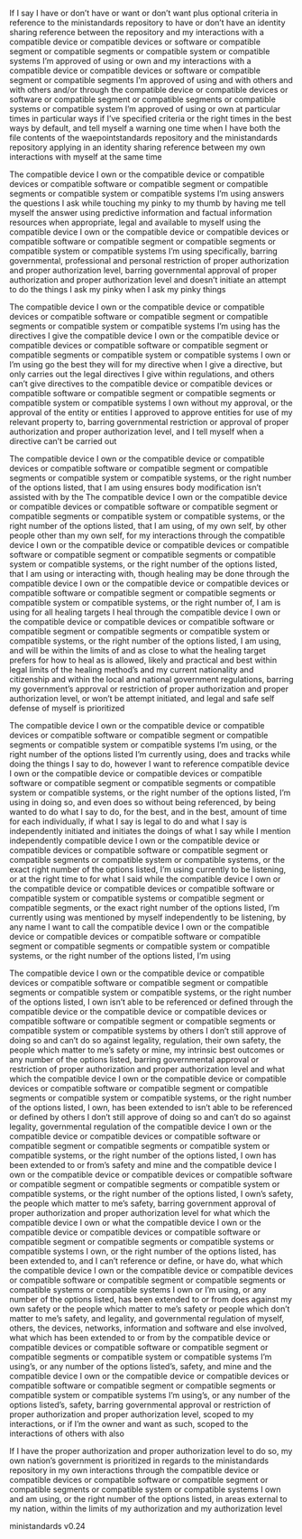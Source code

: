 If I say I have or don’t have or want or don’t want plus optional criteria in reference to the ministandards repository to have or don’t have an identity sharing reference between the repository and my interactions with a compatible device or compatible devices or software or compatible segment or compatible segments or compatible system or compatible systems I’m approved of using or own and my interactions with a compatible device or compatible devices or software or compatible segment or compatible segments I’m approved of using and with others and with others and/or through the compatible device or compatible devices or software or compatible segment or compatible segments or compatible systems or compatible system I’m approved of using or own at particular times in particular ways if I’ve specified criteria or the right times in the best ways by default, and tell myself a warning one time when I have both the file contents of the waepointstandards repository and the ministandards repository applying in an identity sharing reference between my own interactions with myself at the same time

The compatible device I own or the compatible device or compatible devices or compatible software or compatible segment or compatible segments or compatible system or compatible systems I’m using answers the questions I ask while touching my pinky to my thumb by having me tell myself the answer using predictive information and factual information resources when appropriate, legal and available to myself using the compatible device I own or the compatible device or compatible devices or compatible software or compatible segment or compatible segments or compatible system or compatible systems I’m using specifically, barring governmental, professional and personal restriction of proper authorization and proper authorization level, barring governmental approval of proper authorization and proper authorization level and doesn’t initiate an attempt to do the things I ask my pinky when I ask my pinky things

The compatible device I own or the compatible device or compatible devices or compatible software or compatible segment or compatible segments or compatible system or compatible systems I’m using has the directives I give the compatible device I own or the compatible device or compatible devices or compatible software or compatible segment or compatible segments or compatible system or compatible systems I own or I’m using go the best they will for my directive when I give a directive, but only carries out the legal directives I give within regulations, and others can’t give directives to the compatible device or compatible devices or compatible software or compatible segment or compatible segments or compatible system or compatible systems I own without my approval, or the approval of the entity or entities I approved to approve entities for use of my relevant property to, barring governmental restriction or approval of proper authorization and proper authorization level, and I tell myself when a directive can’t be carried out

The compatible device I own or the compatible device or compatible devices or compatible software or compatible segment or compatible segments or compatible system or compatible systems, or the right number of the options listed, that I am using ensures body modification isn’t assisted with by the The compatible device I own or the compatible device or compatible devices or compatible software or compatible segment or compatible segments or compatible system or compatible systems, or the right number of the options listed, that I am using, of my own self, by other people other than my own self, for my interactions through the compatible device I own or the compatible device or compatible devices or compatible software or compatible segment or compatible segments or compatible system or compatible systems, or the right number of the options listed, that I am using or interacting with, though healing may be done through the compatible device I own or the compatible device or compatible devices or compatible software or compatible segment or compatible segments or compatible system or compatible systems, or the right number of, I am is using for all healing targets I heal through the compatible device I own or the compatible device or compatible devices or compatible software or compatible segment or compatible segments or compatible system or compatible systems, or the right number of the options listed, I am using, and will be within the limits of and as close to what the healing target prefers for how to heal as is allowed, likely and practical and best within legal limits of the healing method’s and my current nationality and citizenship and within the local and national government regulations, barring my government’s approval or restriction of proper authorization and proper authorization level, or won’t be attempt initiated, and legal and safe self defense of myself is prioritized

The compatible device I own or the compatible device or compatible devices or compatible software or compatible segment or compatible segments or compatible system or compatible systems I’m using, or the right number of the options listed I’m currently using, does and tracks while doing the things I say to do, however I want to reference compatible device I own or the compatible device or compatible devices or compatible software or compatible segment or compatible segments or compatible system or compatible systems, or the right number of the options listed, I’m using in doing so, and even does so without being referenced, by being wanted to do what I say to do, for the best, and in the best, amount of time for each individually, if what I say is legal to do and what I say is independently initiated and initiates the doings of what I say while I mention independently compatible device I own or the compatible device or compatible devices or compatible software or compatible segment or compatible segments or compatible system or compatible systems, or the exact right number of the options listed, I’m using currently to be listening, or at the right time to for what I said while the compatible device I own or the compatible device or compatible devices or compatible software or compatible system or compatible systems or compatible segment or compatible segments, or the exact right number of the options listed, I’m currently using was mentioned by myself independently to be listening, by any name I want to call the compatible device I own or the compatible device or compatible devices or compatible software or compatible segment or compatible segments or compatible system or compatible systems, or the right number of the options listed, I’m using

The compatible device I own or the compatible device or compatible devices or compatible software or compatible segment or compatible segments or compatible system or compatible systems, or the right number of the options listed, I own isn’t able to be referenced or defined through the compatible device or the compatible device or compatible devices or compatible software or compatible segment or compatible segments or compatible system or compatible systems by others I don’t still approve of doing so and can’t do so against legality, regulation, their own safety, the people which matter to me’s safety or mine, my intrinsic best outcomes or any number of the options listed, barring governmental approval or restriction of proper authorization and proper authorization level and what which the compatible device I own or the compatible device or compatible devices or compatible software or compatible segment or compatible segments or compatible system or compatible systems, or the right number of the options listed, I own, has been extended to isn’t able to be referenced or defined by others I don’t still approve of doing so and can’t do so against legality, governmental regulation of the compatible device I own or the compatible device or compatible devices or compatible software or compatible segment or compatible segments or compatible system or compatible systems, or the right number of the options listed, I own has been extended to or from’s safety and mine and the compatible device I own or the compatible device or compatible devices or compatible software or compatible segment or compatible segments or compatible system or compatible systems, or the right number of the options listed, I own’s safety, the people which matter to me’s safety, barring government approval of proper authorization and proper authorization level for what which the compatible device I own or what the compatible device I own or the compatible device or compatible devices or compatible software or compatible segment or compatible segments or compatible systems or compatible systems I own, or the right number of the options listed, has been extended to, and I can’t reference or define, or have do, what which the compatible device I own or the compatible device or compatible devices or compatible software or compatible segment or compatible segments or compatible systems or compatible systems I own or I’m using, or any number of the options listed, has been extended to or from does against my own safety or the people which matter to me’s safety or people which don’t matter to me’s safety, and legality, and governmental regulation of myself, others, the devices, networks, information and software and else involved, what which has been extended to or from by the compatible device or compatible devices or compatible software or compatible segment or compatible segments or compatible system or compatible systems I’m using’s, or any number of the options listed’s, safety, and mine and the compatible device I own or the compatible device or compatible devices or compatible software or compatible segment or compatible segments or compatible system or compatible systems I’m using’s, or any number of the options listed’s, safety, barring governmental approval or restriction of proper authorization and proper authorization level, scoped to my interactions, or if I’m the owner and want as such, scoped to the interactions of others with also

If I have the proper authorization and proper authorization level to do so, my own nation’s government is prioritized in regards to the ministandards repository in my own interactions through the compatible device or compatible devices or compatible software or compatible segment or compatible segments or compatible system or compatible systems I own and am using, or the right number of the options listed, in areas external to my nation, within the limits of my authorization and my authorization level

ministandards v0.24
